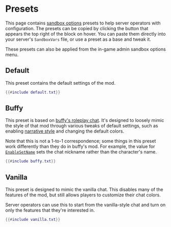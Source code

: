 # Presets

This page contains [sandbox options](../sandbox-options/index.md) presets to help server operators with configuration.
The presets can be copied by clicking the button that appears the top right of the block on hover.
You can paste them directly into your server's `SandboxVars` file, or use a preset as a base and tweak it.

These presets can also be applied from the in-game admin sandbox options menu.


## Default

This preset contains the default settings of the mod.

```lua
{{#include default.txt}}
```

## Buffy

This preset is based on [buffy's roleplay chat](https://steamcommunity.com/sharedfiles/filedetails/?id=2688851521).
It's designed to loosely mimic the style of that mod through various tweaks of default settings, such as enabling [narrative style](../sandbox-options/filters-predicates.md#predicateusenarrativestyle) and changing the default colors.

Note that this is not a 1-to-1 correspondence; some things in this preset work differently than they do in buffy's mod.
For example, the value for [`EnableSetName`](../sandbox-options/basic-features.md#enablesetname) sets the chat nickname rather than the character's name.

```lua
{{#include buffy.txt}}
```

## Vanilla

This preset is designed to mimic the vanilla chat.
This disables many of the features of the mod, but still allows players to customize their chat colors.

Server operators can use this to start from the vanilla-style chat and turn on only the features that they're interested in.

```lua
{{#include vanilla.txt}}
```
